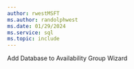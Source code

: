 ```yaml
---
author: rwestMSFT
ms.author: randolphwest
ms.date: 01/29/2024
ms.service: sql
ms.topic: include
---
```

 Add Database to Availability Group Wizard 
